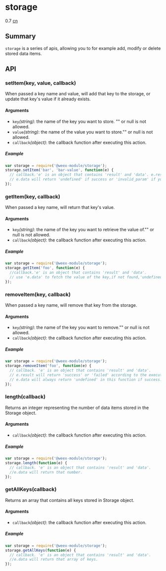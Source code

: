 # storage
<span class="weex-version">0.7</span>
<a href="https://github.com/weexteam/article/wiki/%E6%AC%A2%E8%BF%8E%E5%8F%82%E4%B8%8EWeex%E4%B8%AD%E6%96%87%E6%96%87%E6%A1%A3%E7%BF%BB%E8%AF%91"  class="weex-translate incomplete">cn</a>

## Summary

`storage` is a series of apis, allowing you to for example add, modify or delete stored data items.

## API

### setItem(key, value, callback)

When passed a key name and value, will add that key to the storage,
or update that key's value if it already exists.

#### Arguments

* `key`*(string)*: the name of the key you want to store. "" or null is not allowed.
* `value`*(string)*: the name of the value you want to store."" or null is not allowed.
* `callback`*(object)*: the callback function after executing this action.  

##### Example

```js
var storage = require('@weex-module/storage');
storage.setItem('bar', 'bar-value', function(e) {
  // callback.'e' is an object that contains 'result' and 'data'. e.result indicate wether `setItem` is succeed.
  // e.data will return 'undefined' if success or 'invalid_param' if your key/value is ""/null.
});
```

### getItem(key, callback)

When passed a key name, will return that key's value.

#### Arguments

* `key`*(string)*:  the name of the key you want to retrieve the value of."" or null is not allowed.
* `callback`*(object)*: the callback function after executing this action.  

##### Example

```js
var storage = require('@weex-module/storage');
storage.getItem('foo', function(e) {
  //callback.'e' is an object that contains 'result' and 'data'.
  // use 'e.data' to fetch the value of the key,if not found,'undefined' will return.
});
```

### removeItem(key, callback)

When passed a key name, will remove that key from the storage.

#### Arguments

* `key`*(string)*:  the name of the key you want to remove."" or null is not allowed.
* `callback`*(object)*: the callback function after executing this action.  

##### Example

```js
var storage = require('@weex-module/storage');
storage.removeItem('foo', function(e) {
  // callback. 'e' is an object that contains 'result' and 'data'.
  // e.result will return 'success' or 'failed' according to the executing result.
  // e.data will always return 'undefined' in this function if success.
});
```

### length(callback)

Returns an integer representing the number of data items stored in the Storage object.

#### Arguments

* `callback`*(object)*: the callback function after executing this action.  

##### Example

```js
var storage = require('@weex-module/storage');
storage.length(function(e) {
  // callback. 'e' is an object that contains 'result' and 'data'.
  //e.data will return that number.
});
```

### getAllKeys(callback)

Returns an array that contains all keys stored in Storage object.

#### Arguments

* `callback`*(object)*: the callback function after executing this action.  

##### Example

```js
var storage = require('@weex-module/storage');
storage.getAllKeys(function(e) {
  // callback. 'e' is an object that contains 'result' and 'data'.
  //e.data will return that array of keys.
});
```
